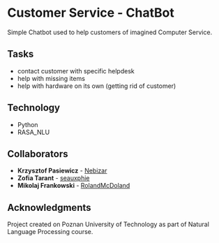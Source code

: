 # Customer Service - ChatBot

Simple Chatbot used to help customers of imagined Computer Service.

## Tasks

* contact customer with specific helpdesk
* help with missing items
* help with hardware on its own (getting rid of customer)

## Technology

* Python
* RASA_NLU

## Collaborators

* **Krzysztof Pasiewicz** - [Nebizar](https://github.com/Nebizar)
* **Zofia Tarant** - [seauxphie](https://github.com/seauxphie)
* **Mikolaj Frankowski** - [RolandMcDoland](https://github.com/RolandMcDoland)

## Acknowledgments

Project created on Poznan University of Technology as part of Natural Language Processing course.